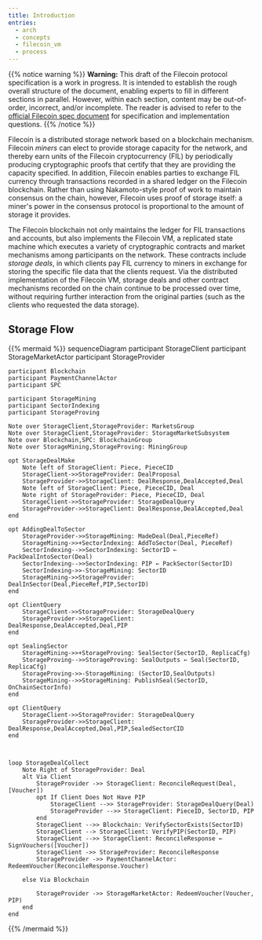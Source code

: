 ```yaml
---
title: Introduction
entries:
  - arch
  - concepts
  - filecoin_vm
  - process
---
```


{{% notice warning %}}
**Warning:** This draft of the Filecoin protocol specification is a work in progress.
It is intended to establish the rough overall structure of the document,
enabling experts to fill in different sections in parallel.
However, within each section, content may be out-of-order, incorrect, and/or incomplete.
The reader is advised to refer to the
[official Filecoin spec document](https://filecoin-project.github.io/specs/)
for specification and implementation questions.
{{% /notice %}}

Filecoin is a distributed storage network based on a blockchain mechanism.
Filecoin *miners* can elect to provide storage capacity for the network, and thereby
earn units of the Filecoin cryptocurrency (FIL) by periodically producing
cryptographic proofs that certify that they are providing the capacity specified.
In addition, Filecoin enables parties to exchange FIL currency
through transactions recorded in a shared ledger on the Filecoin blockchain.
Rather than using Nakamoto-style proof of work to maintain consensus on the chain, however,
Filecoin uses proof of storage itself: a miner's power in the consensus protocol
is proportional to the amount of storage it provides.

The Filecoin blockchain not only maintains the ledger for FIL transactions and
accounts, but also implements the Filecoin VM, a replicated state machine which executes
a variety of cryptographic contracts and market mechanisms among participants
on the network.
These contracts include *storage deals*, in which clients pay FIL currency to miners
in exchange for storing the specific file data that the clients request.
Via the distributed implementation of the Filecoin VM, storage deals
and other contract mechanisms recorded on the chain continue to be processed
over time, without requiring further interaction from the original parties
(such as the clients who requested the data storage).

## Storage Flow

{{% mermaid %}}
sequenceDiagram
    participant StorageClient
    participant StorageMarketActor
    participant StorageProvider

    participant Blockchain
    participant PaymentChannelActor
    participant SPC

    participant StorageMining
    participant SectorIndexing
    participant StorageProving

    Note over StorageClient,StorageProvider: MarketsGroup
    Note over StorageClient,StorageProvider: StorageMarketSubsystem
    Note over Blockchain,SPC: BlockchainGroup
    Note over StorageMining,StorageProving: MiningGroup

    opt StorageDealMake
        Note left of StorageClient: Piece, PieceCID
        StorageClient->>StorageProvider: DealProposal
        StorageProvider->>StorageClient: DealResponse,DealAccepted,Deal
        Note left of StorageClient: Piece, PieceCID, Deal
        Note right of StorageProvider: Piece, PieceCID, Deal
        StorageClient->>StorageProvider: StorageDealQuery
        StorageProvider->>StorageClient: DealResponse,DealAccepted,Deal
    end

    opt AddingDealToSector
        StorageProvider->>StorageMining: MadeDeal(Deal,PieceRef)
        StorageMining->>+SectorIndexing: AddToSector(Deal, PieceRef)
        SectorIndexing-->>SectorIndexing: SectorID ← PackDealIntoSector(Deal)
        SectorIndexing-->>SectorIndexing: PIP ← PackSector(SectorID)
        SectorIndexing->>-StorageMining: SectorID
        StorageMining->>StorageProvider: DealInSector(Deal,PieceRef,PIP,SectorID)
    end

    opt ClientQuery
        StorageClient->>StorageProvider: StorageDealQuery
        StorageProvider->>StorageClient: DealResponse,DealAccepted,Deal,PIP
    end

    opt SealingSector
        StorageMining->>+StorageProving: SealSector(SectorID, ReplicaCfg)
        StorageProving-->>StorageProving: SealOutputs ← Seal(SectorID, ReplicaCfg)
        StorageProving->>-StorageMining: (SectorID,SealOutputs)
        StorageMining-->>StorageMining: PublishSeal(SectorID, OnChainSectorInfo)
    end

    opt ClientQuery
        StorageClient->>StorageProvider: StorageDealQuery
        StorageProvider->>StorageClient: DealResponse,DealAccepted,Deal,PIP,SealedSectorCID
    end



    loop StorageDealCollect
        Note Right of StorageProvider: Deal
        alt Via Client
            StorageProvider ->> StorageClient: ReconcileRequest(Deal, [Voucher])
            opt If Client Does Not Have PIP
                StorageClient -->> StorageProvider: StorageDealQuery(Deal)
                StorageProvider -->> StorageClient: PieceID, SectorID, PIP
            end
            StorageClient -->> Blockchain: VerifySectorExists(SectorID)
            StorageClient --> StorageClient: VerifyPIP(SectorID, PIP)
            StorageClient -->> StorageClient: ReconcileResponse ← SignVouchers([Voucher])
            StorageClient ->> StorageProvider: ReconcileResponse
            StorageProvider ->> PaymentChannelActor: RedeemVoucher(ReconcileResponse.Voucher)

        else Via Blockchain

            StorageProvider ->> StorageMarketActor: RedeemVoucher(Voucher, PIP)
        end
    end


{{% /mermaid %}}

